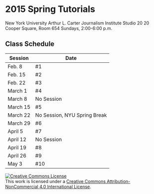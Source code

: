 # 2015 Spring Tutorials

New York University
Arthur L. Carter Journalism Institute
Studio 20
20 Cooper Square, Room 654
Sundays, 2:00-6:00 p.m.

## Class Schedule

| Session | Date |
| --- | --- |
| Feb. 8 | #1  |
| Feb. 15 | #2 |
| Feb. 22 | #3 |
| March 1 | #4 |
| March 8 | No Session |
| March 15 | #5 |
| March 22 | No Session, NYU Spring Break |
| March 29 | #6 |
| April 5 | #7 |
| April 12 | No Session |
| April 19 | #8 |
| April 26 | #9 |
| May 3 | #10 |

<a rel="license" href="http://creativecommons.org/licenses/by-nc/4.0/"><img alt="Creative Commons License" style="border-width:0" src="https://i.creativecommons.org/l/by-nc/4.0/88x31.png" /></a><br />This work is licensed under a <a rel="license" href="http://creativecommons.org/licenses/by-nc/4.0/">Creative Commons Attribution-NonCommercial 4.0 International License</a>.